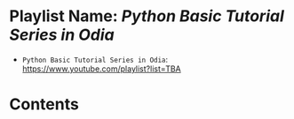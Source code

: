 # Playlist Name: _Python Basic Tutorial Series in Odia_

- `Python Basic Tutorial Series in Odia`: https://www.youtube.com/playlist?list=TBA

# Contents
